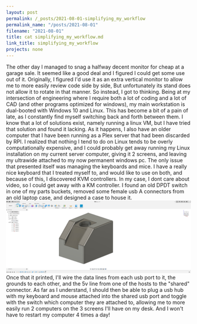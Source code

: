 ```yaml
---
layout: post
permalink: /_posts/2021-08-01-simplifying_my_workflow
permalink_name: "/posts/2021-08-01"
filename: "2021-08-01"
title: cat simplifying_my_workflow.md
link_title: simplifying_my_workflow
projects: none
---
```

The other day I managed to snag a halfway decent monitor for cheap at a garage sale. It seemed like a good deal and I figured I could get some use out of it. Originally, I figured I'd use it as an extra vertical monitor to allow me to more easily review code side by side, But unfortunately its stand does not allow it to rotate in that manner.
So instead, I got to thinking. Being at my intersection of engineering where I require both a lot of coding and a lot of CAD (and other programs optimized for windows), my main workstation is dual-booted with Windows 10 and Linux. This has become a bit of a pain of late, as I constantly find myself switching back and forth between them. I know that a lot of solutions exist, namely running a linux VM, but I have tried that solution and found it lacking.
As it happens, I also have an older computer that I have been running as a Plex server that had been discarded by RPI. I realized that nothing I tend to do on Linux tends to be overly computationally expensive, and I could probably get away running my Linux installation on my current server computer, giving it 2 screens, and leaving my ultrawide attached to my now permanent windows pc.
The only issue that presented itself was managing the keyboards and mice. I have a really nice keyboard that I treated myself to, and would like to use on both, and because of this, I discovered KVM controllers.
In my case, I dont care about video, so I could get away with a KM controller. I found an old DPDT switch in one of my parts buckets, removed some female usb A connectors from an old laptop case, and designed a case to house it.
![CAD_PIC](/assets/images/KM_Switch_Mk1_v1.jpg)
Once that it printed, I'll wire the data lines from each usb port to it, the grounds to each other, and the 5v line from one of the hosts to the "shared" connector.
As far as I understand, I should then be able to plug a usb hub with my keyboard and mouse attached into the shared usb port and toggle with the switch which computer they are attached to, allowing me to more easily run 2 computers on the 3 screens I'll have on my desk.
And I won't have to restart my computer 4 times a day!
